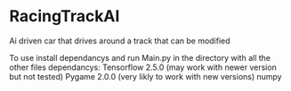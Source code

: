 # RacingTrackAI
Ai driven car that drives around a track that can be modified

To use install dependancys and run Main.py in the directory with all the other files
dependancys: Tensorflow 2.5.0 (may work with newer version but not tested)
             Pygame 2.0.0 (very likly to work with new versions)
             numpy
